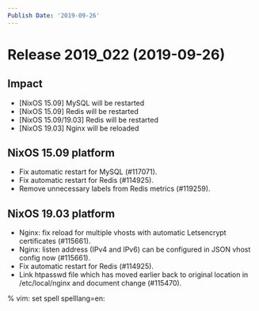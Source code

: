 ```yaml
---
Publish Date: '2019-09-26'
---
```


# Release 2019_022 (2019-09-26)

## Impact

- \[NixOS 15.09\] MySQL will be restarted
- \[NixOS 15.09\] Redis will be restarted
- \[NixOS 15.09/19.03\] Redis will be restarted
- \[NixOS 19.03\] Nginx will be reloaded

## NixOS 15.09 platform

- Fix automatic restart for MySQL (#117071).
- Fix automatic restart for Redis (#114925).
- Remove unnecessary labels from Redis metrics (#119259).

## NixOS 19.03 platform

- Nginx: fix reload for multiple vhosts with automatic Letsencrypt certificates (#115661).
- Nginx: listen address (IPv4 and IPv6) can be configured in JSON vhost config now (#115661).
- Fix automatic restart for Redis (#114925).
- Link htpasswd file which has moved earlier back to original location in /etc/local/nginx and document change (#115470).

% vim: set spell spelllang=en:

